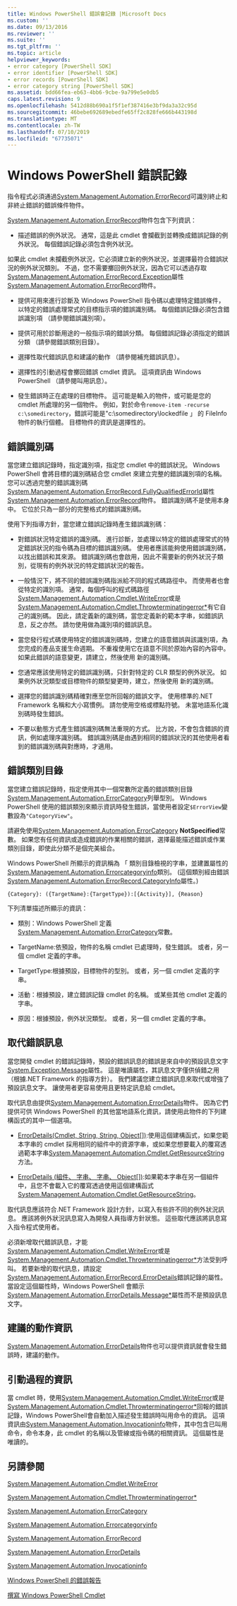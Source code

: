 ```yaml
---
title: Windows PowerShell 錯誤會記錄 |Microsoft Docs
ms.custom: ''
ms.date: 09/13/2016
ms.reviewer: ''
ms.suite: ''
ms.tgt_pltfrm: ''
ms.topic: article
helpviewer_keywords:
- error category [PowerShell SDK]
- error identifier [PowerShell SDK]
- error records [PowerShell SDK]
- error category string [PowerShell SDK]
ms.assetid: bdd66fea-eb63-4bb6-9cbe-9a799e5e0db5
caps.latest.revision: 9
ms.openlocfilehash: 5412d88b690a1f5f1ef387416e3bf9da3a32c95d
ms.sourcegitcommit: 46bebe692689ebedfe65ff2c828fe666b443198d
ms.translationtype: MT
ms.contentlocale: zh-TW
ms.lasthandoff: 07/10/2019
ms.locfileid: "67735071"
---
```

# <a name="windows-powershell-error-records"></a>Windows PowerShell 錯誤記錄

指令程式必須通過[System.Management.Automation.ErrorRecord](/dotnet/api/System.Management.Automation.ErrorRecord)可識別終止和非終止錯誤的錯誤條件物件。

[System.Management.Automation.ErrorRecord](/dotnet/api/System.Management.Automation.ErrorRecord)物件包含下列資訊：

- 描述錯誤的例外狀況。 通常，這是此 cmdlet 會攔截到並轉換成錯誤記錄的例外狀況。 每個錯誤記錄必須包含例外狀況。

如果此 cmdlet 未攔截例外狀況，它必須建立新的例外狀況，並選擇最符合錯誤狀況的例外狀況類別。 不過，您不需要擲回例外狀況，因為它可以透過存取[System.Management.Automation.ErrorRecord.Exception](/dotnet/api/System.Management.Automation.ErrorRecord.Exception)屬性[System.Management.Automation.ErrorRecord](/dotnet/api/System.Management.Automation.ErrorRecord)物件。

- 提供可用來進行診斷及 Windows PowerShell 指令碼以處理特定錯誤條件，以特定的錯誤處理常式的目標指示項的錯誤識別碼。 每個錯誤記錄必須包含錯誤識別項 （請參閱錯誤識別項）。

- 提供可用於診斷用途的一般指示項的錯誤分類。 每個錯誤記錄必須指定的錯誤分類 （請參閱錯誤類別目錄）。

- 選擇性取代錯誤訊息和建議的動作 （請參閱補充錯誤訊息）。

- 選擇性的引動過程會擲回錯誤 cmdlet 資訊。 這項資訊由 Windows PowerShell （請參閱叫用訊息）。

- 發生錯誤時正在處理的目標物件。 這可能是輸入的物件，或可能是您的 cmdlet 所處理的另一個物件。 例如，對於命令`remove-item -recurse c:\somedirectory`，錯誤可能是"c:\somedirectory\lockedfile 」 的 FileInfo 物件的執行個體。 目標物件的資訊是選擇性的。

## <a name="error-identifier"></a>錯誤識別碼

當您建立錯誤記錄時，指定識別項，指定您 cmdlet 中的錯誤狀況。 Windows PowerShell 會將目標的識別碼結合您 cmdlet 來建立完整的錯誤識別項的名稱。 您可以透過完整的錯誤識別碼[System.Management.Automation.ErrorRecord.FullyQualifiedErrorId](/dotnet/api/System.Management.Automation.ErrorRecord.FullyQualifiedErrorId)屬性[System.Management.Automation.ErrorRecord](/dotnet/api/System.Management.Automation.ErrorRecord)物件。 錯誤識別碼不是使用本身中。 它位於只為一部分的完整格式的錯誤識別碼。

使用下列指導方針，當您建立錯誤記錄時產生錯誤識別碼：

- 對錯誤狀況特定錯誤的識別碼。 進行診斷，並處理以特定的錯誤處理常式的特定錯誤狀況的指令碼為目標的錯誤識別碼。 使用者應該能夠使用錯誤識別碼，以找出錯誤和其來源。 錯誤識別碼也會啟用，因此不需要新的例外狀況子類別，從現有的例外狀況的特定錯誤狀況的報告。

- 一般情況下，將不同的錯誤識別碼指派給不同的程式碼路徑中。 而使用者也會從特定的識別項。 通常，每個呼叫的程式碼路徑[System.Management.Automation.Cmdlet.WriteError](/dotnet/api/System.Management.Automation.Cmdlet.WriteError)或是[System.Management.Automation.Cmdlet.Throwterminatingerror*](/dotnet/api/System.Management.Automation.Cmdlet.ThrowTerminatingError)有它自己的識別碼。 因此，請定義新的識別碼，當您定義新的範本字串，如錯誤訊息，反之亦然。 請勿使用做為識別項的錯誤訊息。

- 當您發行程式碼使用特定的錯誤識別碼時，您建立的語意錯誤與該識別項，為您完成的產品支援生命週期。 不重複使用它在語意不同於原始內容的內容中。 如果此錯誤的語意變更，請建立，然後使用 新的識別碼。

- 您通常應該使用特定的錯誤識別碼，只針對特定的 CLR 類型的例外狀況。 如果例外狀況類型或目標物件的類型變更時，建立，然後使用 新的識別碼。

- 選擇您的錯誤識別碼精確對應至您所回報的錯誤文字。 使用標準的.NET Framework 名稱和大小寫慣例。 請勿使用空格或標點符號。 未當地語系化識別碼時發生錯誤。

- 不要以動態方式產生錯誤識別碼無法重現的方式。 比方說，不會包含錯誤的資訊，例如處理序識別碼。 錯誤識別碼是由遇到相同的錯誤狀況的其他使用者看到的錯誤識別碼與對應時，才適用。

## <a name="error-category"></a>錯誤類別目錄

當您建立錯誤記錄時，指定使用其中一個常數所定義的錯誤類別目錄[System.Management.Automation.ErrorCategory](/dotnet/api/System.Management.Automation.ErrorCategory?view=pscore-6.2.0)列舉型別。 Windows PowerShell 使用的錯誤類別來顯示資訊時發生錯誤，當使用者設定`$ErrorView`變數設為`"CategoryView"`。

請避免使用[System.Management.Automation.ErrorCategory](/dotnet/api/System.Management.Automation.ErrorCategory?view=pscore-6.2.0) **NotSpecified**常數。 如果您有任何資訊或造成錯誤的作業相關的錯誤，選擇最能描述錯誤或作業類別目錄，即使此分類不是個完美組合。

Windows PowerShell 所顯示的資訊稱為 「 類別目錄檢視的字串，並建置屬性的[System.Management.Automation.Errorcategoryinfo](/dotnet/api/System.Management.Automation.ErrorCategoryInfo)類別。 (這個類別經由錯誤[System.Management.Automation.ErrorRecord.CategoryInfo](/dotnet/api/System.Management.Automation.ErrorRecord.CategoryInfo)屬性。)

```
{Category}: ({TargetName}:{TargetType}):[{Activity}], {Reason}
```

下列清單描述所顯示的資訊：

- 類別：Windows PowerShell 定義[System.Management.Automation.ErrorCategory](/dotnet/api/System.Management.Automation.ErrorCategory?view=pscore-6.2.0)常數。

- TargetName:依預設，物件的名稱 cmdlet 已處理時，發生錯誤。 或者，另一個 cmdlet 定義的字串。

- TargetType:根據預設，目標物件的型別。 或者，另一個 cmdlet 定義的字串。

- 活動：根據預設，建立錯誤記錄 cmdlet 的名稱。 或某些其他 cmdlet 定義的字串。

- 原因：根據預設，例外狀況類型。 或者，另一個 cmdlet 定義的字串。

## <a name="replacement-error-message"></a>取代錯誤訊息

當您開發 cmdlet 的錯誤記錄時，預設的錯誤訊息的錯誤是來自中的預設訊息文字[System.Exception.Message](/dotnet/api/System.Exception.Message)屬性。 這是唯讀屬性，其訊息文字僅供偵錯之用 （根據.NET Framework 的指導方針）。 我們建議您建立錯誤訊息來取代或增強了預設訊息文字。 讓使用者更容易使用且更特定訊息給 cmdlet。

取代訊息由提供[System.Management.Automation.ErrorDetails](/dotnet/api/System.Management.Automation.ErrorDetails)物件。 因為它們提供可供 Windows PowerShell 的其他當地語系化資訊，請使用此物件的下列建構函式的其中一個選項。

- [ErrorDetails(Cmdlet, String, String, Object[])](/dotnet/api/system.management.automation.errordetails.-ctor?view=pscore-6.2.0#System_Management_Automation_ErrorDetails__ctor_System_Management_Automation_Cmdlet_System_String_System_String_System_Object___):使用這個建構函式，如果您範本字串的 cmdlet 採用相同的組件中的資源字串，或如果您想要載入的覆寫透過範本字串[System.Management.Automation.Cmdlet.GetResourceString](/dotnet/api/System.Management.Automation.Cmdlet.GetResourceString)方法。

- [ErrorDetails (組件、 字串、 字串、 Object[])](/dotnet/api/system.management.automation.errordetails.-ctor?view=pscore-6.2.0#System_Management_Automation_ErrorDetails__ctor_System_Reflection_Assembly_System_String_System_String_System_Object___):如果範本字串在另一個組件中，且您不會載入它的覆寫透過使用這個建構函式[System.Management.Automation.Cmdlet.GetResourceString](/dotnet/api/System.Management.Automation.Cmdlet.GetResourceString)。

取代訊息應該符合.NET Framework 設計方針，以寫入有些許不同的例外狀況訊息。 應該將例外狀況訊息寫入為開發人員指導方針狀態。 這些取代應該將訊息寫入指令程式使用者。

必須新增取代錯誤訊息，才能[System.Management.Automation.Cmdlet.WriteError](/dotnet/api/System.Management.Automation.Cmdlet.WriteError)或是[System.Management.Automation.Cmdlet.Throwterminatingerror*](/dotnet/api/System.Management.Automation.Cmdlet.ThrowTerminatingError)方法受到呼叫。 若要新增的取代訊息，請設定[System.Management.Automation.ErrorRecord.ErrorDetails](/dotnet/api/System.Management.Automation.ErrorRecord.ErrorDetails)錯誤記錄的屬性。 當設定這個屬性時，Windows PowerShell 會顯示[System.Management.Automation.ErrorDetails.Message*](/dotnet/api/System.Management.Automation.ErrorDetails.Message)屬性而不是預設訊息文字。

## <a name="recommended-action-information"></a>建議的動作資訊

[System.Management.Automation.ErrorDetails](/dotnet/api/System.Management.Automation.ErrorDetails)物件也可以提供資訊就會發生錯誤時，建議的動作。

## <a name="invocation-information"></a>引動過程的資訊

當 cmdlet 時，使用[System.Management.Automation.Cmdlet.WriteError](/dotnet/api/System.Management.Automation.Cmdlet.WriteError)或是[System.Management.Automation.Cmdlet.Throwterminatingerror*](/dotnet/api/System.Management.Automation.Cmdlet.ThrowTerminatingError)回報的錯誤記錄，Windows PowerShell會自動加入描述發生錯誤時叫用命令的資訊。 這項資訊由[System.Management.Automation.Invocationinfo](/dotnet/api/System.Management.Automation.InvocationInfo)物件，其中包含已叫用命令，命令本身，此 cmdlet 的名稱以及管線或指令碼的相關資訊。 這個屬性是唯讀的。

## <a name="see-also"></a>另請參閱

[System.Management.Automation.Cmdlet.WriteError](/dotnet/api/System.Management.Automation.Cmdlet.WriteError)

[System.Management.Automation.Cmdlet.Throwterminatingerror*](/dotnet/api/System.Management.Automation.Cmdlet.ThrowTerminatingError)

[System.Management.Automation.ErrorCategory](/dotnet/api/System.Management.Automation.ErrorCategory?view=pscore-6.2.0)

[System.Management.Automation.Errorcategoryinfo](/dotnet/api/System.Management.Automation.ErrorCategoryInfo)

[System.Management.Automation.ErrorRecord](/dotnet/api/System.Management.Automation.ErrorRecord)

[System.Management.Automation.ErrorDetails](/dotnet/api/System.Management.Automation.ErrorDetails)

[System.Management.Automation.Invocationinfo](/dotnet/api/System.Management.Automation.InvocationInfo)

[Windows PowerShell 的錯誤報告](./error-reporting-concepts.md)

[撰寫 Windows PowerShell Cmdlet](./writing-a-windows-powershell-cmdlet.md)
